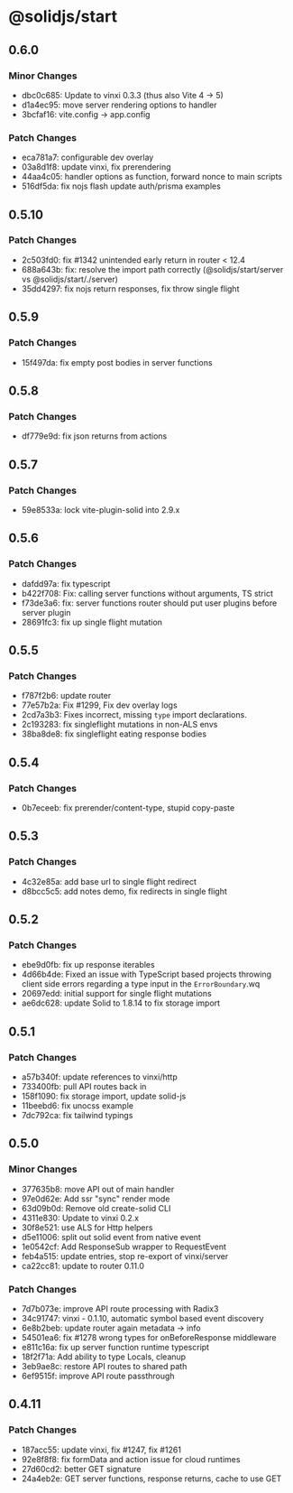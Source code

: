 # @solidjs/start

## 0.6.0

### Minor Changes

- dbc0c685: Update to vinxi 0.3.3 (thus also Vite 4 -> 5)
- d1a4ec95: move server rendering options to handler
- 3bcfaf16: vite.config -> app.config

### Patch Changes

- eca781a7: configurable dev overlay
- 03a8d1f8: update vinxi, fix prerendering
- 44aa4c05: handler options as function, forward nonce to main scripts
- 516df5da: fix nojs flash update auth/prisma examples

## 0.5.10

### Patch Changes

- 2c503fd0: fix #1342 unintended early return in router < 12.4
- 688a643b: fix: resolve the import path correctly (@solidjs/start/server vs @solidjs/start/./server)
- 35dd4297: fix nojs return responses, fix throw single flight

## 0.5.9

### Patch Changes

- 15f497da: fix empty post bodies in server functions

## 0.5.8

### Patch Changes

- df779e9d: fix json returns from actions

## 0.5.7

### Patch Changes

- 59e8533a: lock vite-plugin-solid into 2.9.x

## 0.5.6

### Patch Changes

- dafdd97a: fix typescript
- b422f708: Fix: calling server functions without arguments, TS strict
- f73de3a6: fix: server functions router should put user plugins before server plugin
- 28691fc3: fix up single flight mutation

## 0.5.5

### Patch Changes

- f787f2b6: update router
- 77e57b2a: Fix #1299, Fix dev overlay logs
- 2cd7a3b3: Fixes incorrect, missing `type` import declarations.
- 2c193283: fix singleflight mutations in non-ALS envs
- 38ba8de8: fix singleflight eating response bodies

## 0.5.4

### Patch Changes

- 0b7eceeb: fix prerender/content-type, stupid copy-paste

## 0.5.3

### Patch Changes

- 4c32e85a: add base url to single flight redirect
- d8bcc5c5: add notes demo, fix redirects in single flight

## 0.5.2

### Patch Changes

- ebe9d0fb: fix up response iterables
- 4d66b4de: Fixed an issue with TypeScript based projects throwing client side errors regarding a type input in the `ErrorBoundary`.wq
- 20697edd: initial support for single flight mutations
- ae6dc628: update Solid to 1.8.14 to fix storage import

## 0.5.1

### Patch Changes

- a57b340f: update references to vinxi/http
- 733400fb: pull API routes back in
- 158f1090: fix storage import, update solid-js
- 11beebd6: fix unocss example
- 7dc792ca: fix tailwind typings

## 0.5.0

### Minor Changes

- 377635b8: move API out of main handler
- 97e0d62e: Add ssr "sync" render mode
- 63d09b0d: Remove old create-solid CLI
- 4311e830: Update to vinxi 0.2.x
- 30f8e521: use ALS for Http helpers
- d5e11006: split out solid event from native event
- 1e0542cf: Add ResponseSub wrapper to RequestEvent
- feb4a515: update entries, stop re-export of vinxi/server
- ca22cc81: update to router 0.11.0

### Patch Changes

- 7d7b073e: improve API route processing with Radix3
- 34c91747: vinxi - 0.1.10, automatic symbol based event discovery
- 6e8b2beb: update router again metadata -> info
- 54501ea6: fix #1278 wrong types for onBeforeResponse middleware
- e811c16a: fix up server function runtime typescript
- 18f2f71a: Add ability to type Locals, cleanup
- 3eb9ae8c: restore API routes to shared path
- 6ef9515f: improve API route passthrough

## 0.4.11

### Patch Changes

- 187acc55: update vinxi, fix #1247, fix #1261
- 92e8f8f8: fix formData and action issue for cloud runtimes
- 27d60cd2: better GET signature
- 24a4eb2e: GET server functions, response returns, cache to use GET

